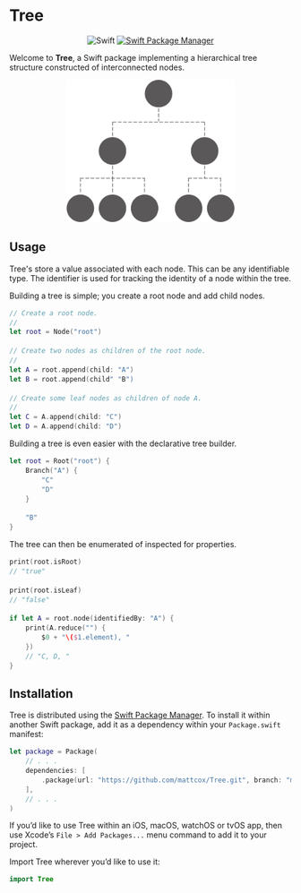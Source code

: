 # Tree

<p align="center">
    <img src="https://img.shields.io/badge/Swift-orange.svg" alt="Swift" />
    <a href="https://swift.org/package-manager">
        <img src="https://img.shields.io/badge/swiftpm-compatible-brightgreen.svg?style=flat" alt="Swift Package Manager" />
    </a>
</p>

Welcome to **Tree**, a Swift package implementing a hierarchical tree structure
constructed of interconnected nodes.

<p align="center">
    <picture>
        <source srcset="./Resources/tree~dark.png" media="(prefers-color-scheme: dark)">
        <img src="./Resources/tree.png" width="300" max-width="90%" alt="An example of a basic tree hierarchy">
    </picture>
</p>

## Usage

Tree's store a value associated with each node. This can be any identifiable
type. The identifier is used for tracking the identity of a node within the
tree.

Building a tree is simple; you create a root node and add child nodes.

```swift
// Create a root node.
//
let root = Node("root")

// Create two nodes as children of the root node.
//
let A = root.append(child: "A")
let B = root.append(child" "B")

// Create some leaf nodes as children of node A.
//
let C = A.append(child: "C")
let D = A.append(child: "D")
```

Building a tree is even easier with the declarative tree builder.

```swift
let root = Root("root") {
    Branch("A") {
        "C"
        "D"
    }
    
    "B"
}
```

The tree can then be enumerated of inspected for properties.

```swift
print(root.isRoot)
// "true"

print(root.isLeaf)
// "false"

if let A = root.node(identifiedBy: "A") {
    print(A.reduce("") {
        $0 + "\($1.element), "
    })
    // "C, D, "
}
```

## Installation

Tree is distributed using the [Swift Package Manager](https://swift.org/package-manager). To install it within another Swift package, add it as a dependency within your `Package.swift` manifest:

```swift
let package = Package(
    // . . .
    dependencies: [
        .package(url: "https://github.com/mattcox/Tree.git", branch: "main")
    ],
    // . . .
)
```

If you’d like to use Tree within an iOS, macOS, watchOS or tvOS app, then use Xcode’s `File > Add Packages...` menu command to add it to your project.

Import Tree wherever you’d like to use it:
```swift
import Tree
```

